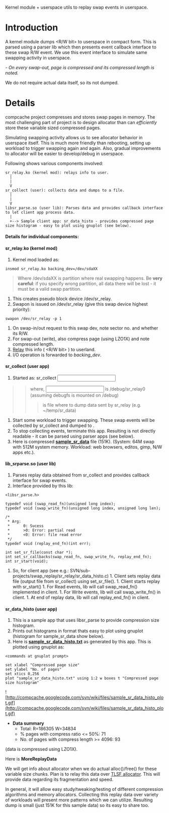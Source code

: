 Kernel module + userspace utils to replay swap events in userspace.

# Introduction #

A kernel module dumps <sector no.> <R/W bit> <compress len> to userspace in compact form. This is parsed using a parser lib which then presents event callback interface to these swap R/W event. We use this event interface to simulate same swapping activity in userspace.

_<compressed len> - On every swap-out, page is compressed and its compressed length is noted._

We do not require actual data itself, so its not dumped.

# Details #

compcache project compresses and stores swap pages in memory. The most challenging part of project is to design allocator than can _efficiently_ store these variable sized compressed pages.

Simulating swapping activity allows us to see allocator behavior in userspace itself. This is much more friendly than rebooting, setting up workload to trigger swapping again and again. Also, gradual improvements to allocator will be easier to develop/debug in userspace.


Following shows various components involved:

```
sr_relay.ko (kernel mod): relays info to user.
  |
  |
  V
sr_collect (user): collects data and dumps to a file.
  |
  |
  V
libsr_parse.so (user lib): Parses data and provides callback interface to let client app process data.
  |
  +--> Sample client app: sr_data_histo - provides compressed page size histogram - easy to plot using gnuplot (see below).
```

#### Details for individual components: ####

#### sr\_relay.ko (kernel mod) ####
  1. Kernel mod loaded as:
```
insmod sr_relay.ko backing_dev=/dev/sdaXX
```
> Where /dev/sdaXX is partition where real swapping happens. Be **very careful**: if you specify wrong partition, all data there will be lost - it must be a valid swap partition.
  1. This creates pseudo block device /dev/sr\_relay.
  1. Swapon is issued on /dev/sr\_relay (give this swap device highest priority):
```
swapon /dev/sr_relay -p 1
```

  1. On swap-in/out request to this swap dev, note sector no. and whether its R/W.
  1. For swap-out (write), also compress page (using LZO1X) and note compressed length.
  1. [Relay](http://www.opersys.com/relayfs/) this info (<sector no.> <R/W bit> <compress len>) to userland.
  1. I/O operation is forwarded to _backing\_dev_.

#### sr\_collect (user app) ####
  1. Started as: sr\_collect <input file> <output file>
> > where, <input file> is /debug/sr\_relay0 (assuming debugfs is mounted on /debug)
> > > <output file> is file where to dump data sent by sr\_relay (e.g. ~/temp/sr\_data)
  1. Start some workload to trigger swapping. These swap events will be collected by sr\_collect and dumped to <output file>.
  1. To stop collecting events, terminate this app. Resulting <output file> is not directly readable - it can be parsed using parser apps (see below).
  1. Here is compressed **[sample\_sr\_data](http://compcache.googlecode.com/svn/wiki/files/sample_sr_data.bz2)** file (151K). (System: 64M swap with 512M system memory. Workload: web browsers, editos, gimp, N/W apps etc.).

#### lib\_srparse.so (user lib) ####
  1. Parses replay data obtained from sr\_collect and provides callback interface for swap events.
  1. Interface provided by this lib:
```
<libsr_parse.h>

typedef void (swap_read_fn)(unsigned long index);
typedef void (swap_write_fn)(unsigned long index, unsigned long len);

/*
 * Arg:
 *      0: Sucess
 *      >0: Error: partial read
 *      <0: Error: file read error
 */
typedef void (replay_end_fn)(int err);

int set_sr_file(const char *);
int set_sr_callbacks(swap_read_fn, swap_write_fn, replay_end_fn);
int sr_start(void);
```
  1. So, for client app (see e.g.: SVN/sub-projects/swap\_replay/sr\_relay/sr\_data\_histo.c)
    1. Client sets replay data file (output file from sr\_collect) using set\_sr\_file().
    1. Client starts replay with sr\_start()
    1. For Read events, lib will call swap\_read\_fn() implemented in client.
    1. For Write events, lib will call swap\_write\_fn() in client.
    1. At end of replay data, lib will call replay\_end\_fn() in client.

#### sr\_data\_histo (user app) ####
  1. This is a sample app that uses libsr\_parse to provide compression size histogram.
  1. Prints out histograms in format thats easy to plot using gnuplot (histogram for sample\_sr\_data show below).
  1. Here is **[sample\_sr\_data\_histo.txt](http://compcache.googlecode.com/svn/wiki/files/sample_sr_data_histo.txt)** as generated by this app. This is plotted using gnuplot as:
```
<commands at gnuplot prompt>

set xlabel "Compressed page size"
set ylabel "No. of pages"
set xtics 0,256
plot "sample_sr_data_histo.txt" using 1:2 w boxes t "Compressed page size histogram"
```

![http://compcache.googlecode.com/svn/wiki/files/sample_sr_data_histo_plot.gif](http://compcache.googlecode.com/svn/wiki/files/sample_sr_data_histo_plot.gif)

  * **Data summary**
    * Total: R=186305       W=34834
    * % pages with compress ratio <= 50%: 71
    * No. of pages with compress length >= 4096: 93

(data is compressed using LZO1X).

Here is **MoreReplayData**

We will get info about allocator when we do actual alloc()/free() for these variable size chunks. Plan is to relay this data over [TLSF allocator](http://rtportal.upv.es/rtmalloc/). This will provide data regarding its fragmentation and speed.

In general, it will allow easy study/tweaking/testing of different compression algorithms and memory allocators. Collecting this replay data over variety of workloads will present more patterns which we can utilize. Resulting dump is small (just 151K for this sample data) so its easy to share too.